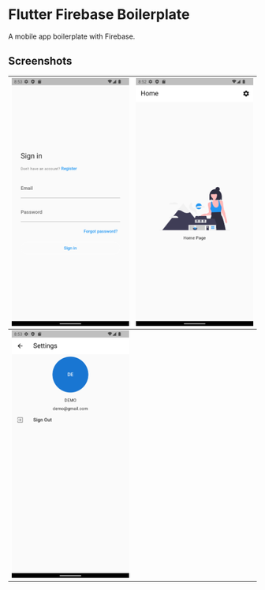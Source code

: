 # Flutter Firebase Boilerplate

A mobile app boilerplate with Firebase.

## Screenshots

| ![](/screenshots/screenshot02.png) | ![](/screenshots/screenshot03.png) |
| ---------------------------------- | ---------------------------------- |
| ![](/screenshots/screenshot04.png) |                                    |
